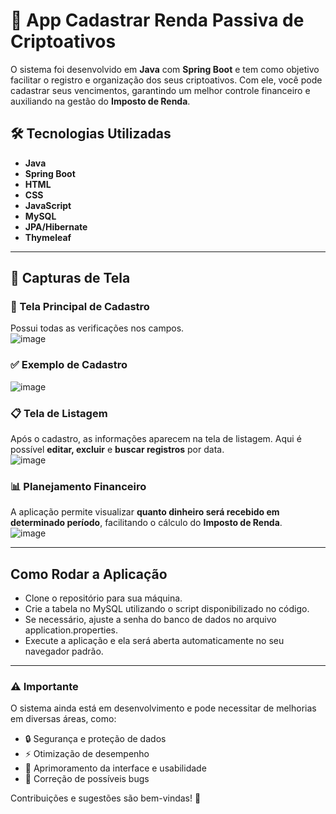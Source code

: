 # 📌 App Cadastrar Renda Passiva de Criptoativos  

O sistema foi desenvolvido em **Java** com **Spring Boot** e tem como objetivo facilitar o registro e organização dos seus criptoativos. Com ele, você pode cadastrar seus vencimentos, garantindo um melhor controle financeiro e auxiliando na gestão do **Imposto de Renda**.  

## 🛠️ Tecnologias Utilizadas  

- **Java**  
- **Spring Boot**  
- **HTML**  
- **CSS**  
- **JavaScript**  
- **MySQL**  
- **JPA/Hibernate**  
- **Thymeleaf**  

---  

## 📸 Capturas de Tela  

### 📌 Tela Principal de Cadastro  
Possui todas as verificações nos campos.  
![image](https://github.com/user-attachments/assets/57220677-c128-4be7-b40f-2fd6c68b26e1)  

### ✅ Exemplo de Cadastro  
![image](https://github.com/user-attachments/assets/43701a13-2da3-4593-b147-2fa0079cbb77)  

### 📋 Tela de Listagem  
Após o cadastro, as informações aparecem na tela de listagem. Aqui é possível **editar, excluir** e **buscar registros** por data.  
![image](https://github.com/user-attachments/assets/423dd083-78cf-43a1-8b94-2c5260b27e39)  

### 📊 Planejamento Financeiro  
A aplicação permite visualizar **quanto dinheiro será recebido em determinado período**, facilitando o cálculo do **Imposto de Renda**.  
![image](https://github.com/user-attachments/assets/7bc94b26-cdba-4e3e-8f4d-fde766ed06d1)  

---  

## Como Rodar a Aplicação

- Clone o repositório para sua máquina.  
- Crie a tabela no MySQL utilizando o script disponibilizado no código.  
- Se necessário, ajuste a senha do banco de dados no arquivo application.properties.  
- Execute a aplicação e ela será aberta automaticamente no seu navegador padrão.

<hr>

### ⚠️ Importante

O sistema ainda está em desenvolvimento e pode necessitar de melhorias em diversas áreas, como:  

- 🔒 Segurança e proteção de dados  
- ⚡ Otimização de desempenho  
- 🎨 Aprimoramento da interface e usabilidade  
- 🐛 Correção de possíveis bugs  

Contribuições e sugestões são bem-vindas! 🚀  

